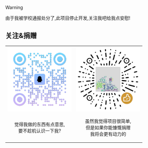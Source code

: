 > [!WARNING]
> 由于我被学校通报处分了,此项目停止开发,关注我吧给我点安慰!

## 关注&捐赠

<table style="text-align: center; margin: 0 auto; width: 500;">
    <tr>
        <th>
          <img src="./img/findme.png" width="200" alt="觉得我做的东西有点意思,要不趁机认识一下我?" style="display: block; margin: 0 auto;"/>
        </th>
        <th>
          <img src="./img/donate.png" width="200" alt="虽然我觉得我的项目很简单,但是如果你能慷慨捐赠我将会更加努力的" style="display: block; margin: 0 auto;"/>
        </th>
    </tr>
    <tr>
        <td>
          <p>
            觉得我做的东西有点意思,<br>
            要不趁机认识一下我?
          </p>
        </td>
        <td>
        <p>
          虽然我觉得项目很简单,<br>
          但是如果你能慷慨捐赠<br>
          我将会更有动力的
        </p>
        </td>
    </tr>
</table>